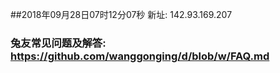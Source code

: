 ##2018年09月28日07时12分07秒 新址: 142.93.169.207
### 兔友常见问题及解答: https://github.com/wanggonging/d/blob/w/FAQ.md
